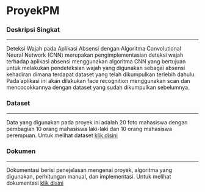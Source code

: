# ProyekPM

### Deskripsi Singkat
---
Deteksi Wajah pada Aplikasi Absensi dengan Algoritma Convolutional Neural Network (CNN) merupakan pengimplementasian deteksi wajah terhadap aplikasi absensi menggunakan algoritma CNN yang bertujuan untuk melakukan pendeteksian wajah yang digunakan sebagai absensi kehadiran dimana terdapat dataset yang telah dikumpulkan terlebih dahulu. Pada aplikasi ini akan dilakukan face recognition menggunakan scan dan mencocokkannya dengan dataset yang sudah dikumpulkan sebelumnya.

### Dataset
---
Data yang digunakan pada proyek ini adalah 20 foto mahasiswa dengan pembagian 10 orang mahasiswa laki-laki dan 10 orang mahasiswa perempuan. Untuk melihat dataset [klik disini](https://drive.google.com/drive/folders/1zLgcZuzJ6pbigpgD_8lvY7CrCPWstDSZ)

### Dokumen
---
Dokumentasi berisi penejelasan mengenai proyek, algoritma yang digunakan, perhitungan manual, dan implementasi. Untuk melihat dokumentasi [klik disini](https://docs.google.com/document/d/1-CD6ErwYDjT98phvogUb1gtkg-MEjrRc/edit?rtpof=true)
